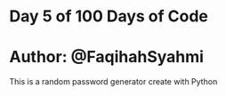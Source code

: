 # Day 5 of 100 Days of Code
# Author: @FaqihahSyahmi

This is a random password generator create with Python